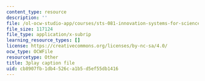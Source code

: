 ```yaml
---
content_type: resource
description: ''
file: /ol-ocw-studio-app/courses/sts-081-innovation-systems-for-science-technology-energy-manufacturing-and-health-spring-2017/cb8907fb1db4526ca1b5d5ef55db1416_RDvMzWDzZkc.vtt
file_size: 117124
file_type: application/x-subrip
learning_resource_types: []
license: https://creativecommons.org/licenses/by-nc-sa/4.0/
ocw_type: OCWFile
resourcetype: Other
title: 3play caption file
uid: cb8907fb-1db4-526c-a1b5-d5ef55db1416
---
```

